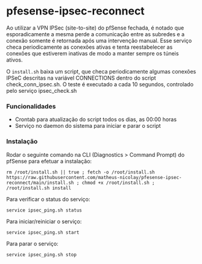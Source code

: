 # pfesense-ipsec-reconnect
Ao utilizar a VPN IPSec (site-to-site) do pfSense fechada, é notado que esporadicamente a mesma perde a comunicação entre as subredes e a conexão somente é retornada após uma intervenção manual. Esse serviço checa periodicamente as conexões ativas e tenta reestabelecer as conexões que estiverem inativas de modo a manter sempre os túneis ativos.

O `install.sh` baixa um script, que checa periodicamente algumas conexões IPSeC descritas na variável CONNECTIONS dentro do script check_conn_ipsec.sh. O teste é executado a cada 10 segundos, controlado pelo serviço ipsec_check.sh

### Funcionalidades
- Crontab para atualização do script todos os dias, as 00:00 horas
- Serviço no daemon do sistema para iniciar e parar o script 

### Instalação
Rodar o seguinte comando na CLI (Diagnostics > Command Prompt) do pfSense para efetuar a instalação:

```
rm /root/install.sh || true ; fetch -o /root/install.sh https://raw.githubusercontent.com/matheus-nicolay/pfesense-ipsec-reconnect/main/install.sh ; chmod +x /root/install.sh ; /root/install.sh install
```

Para verificar o status do serviço:
```
service ipsec_ping.sh status
```

Para iniciar/reiniciar o serviço:
```
service ipsec_ping.sh start
```

Para parar o serviço:
```
service ipsec_ping.sh stop
```
